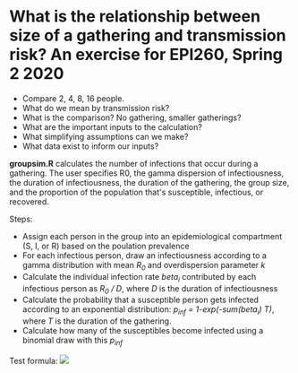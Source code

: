 # What is the relationship between size of a gathering and transmission risk? An exercise for EPI260, Spring 2 2020

* Compare 2, 4, 8, 16 people.
* What do we mean by transmission risk? 
* What is the comparison? No gathering, smaller gatherings? 
* What are the important inputs to the calculation? 
* What simplifying assumptions can we make? 
* What data exist to inform our inputs? 


__groupsim.R__ calculates the number of infections that occur during a gathering. The user specifies R0, the gamma dispersion of infectiousness, the duration of infectiousness, the duration of the gathering, the group size, and the proportion of the population that's susceptible, infectious, or recovered. 

Steps: 

* Assign each person in the group into an epidemiological compartment (S, I, or R) based on the poulation prevalence 
* For each infectious person, draw an infectiousness according to a gamma distribution with mean _R<sub>0</sub>_ and overdispersion parameter _k_
* Calculate the individual infection rate _beta<sub>i</sub>_ contributed by each infectious person as _R<sub>0</sub> / D_, where _D_ is the duration of infectiousness
* Calculate the probability that a susceptible person gets infected according to an exponential distribution: _p<sub>inf</sub> = 1-exp(-sum(beta<sub>i</sub>) T)_, where _T_ is the duration of the gathering. 
* Calculate how many of the susceptibles become infected using a binomial draw with this _p<sub>inf</sub>_


Test formula: 
<img src="https://render.githubusercontent.com/render/math?math=e^{i \pi} = -1">
